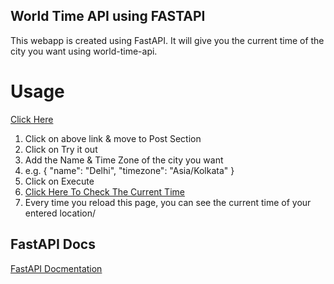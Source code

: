 ## World Time API using FASTAPI
This webapp is created using FastAPI. It will give you the current time of the city you want using world-time-api.
# Usage
[Click Here](https://world-time-api-using-fastapi.herokuapp.com/docs)
1. Click on above link & move to Post Section
2. Click on Try it out
3. Add the Name & Time Zone of the city you want
4. e.g. 
{
  "name": "Delhi",
  "timezone": "Asia/Kolkata"
}
5. Click on Execute
6. [Click Here To Check The Current Time](https://world-time-api-using-fastapi.herokuapp.com/cities)
7. Every time you reload this page, you can see the current time of your entered location/

## FastAPI Docs
[FastAPI Docmentation](https://fastapi.tiangolo.com/)